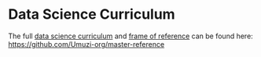 # Data Science Curriculum

The full [data science curriculum](https://github.com/Umuzi-org/master-reference/tree/master/curriculum) and [frame of reference](https://github.com/Umuzi-org/master-reference/blob/master/CurriculumOutline_DataScience.md) can be found here: https://github.com/Umuzi-org/master-reference 

